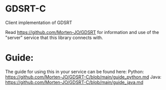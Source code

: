 # GDSRT-C
Client implementation of GDSRT

Read https://github.com/Morten-JO/GDSRT for information and use of the "server" service that this library connects with.

# Guide:
The guide for using this in your service can be found here: 
Python: https://github.com/Morten-JO/GDSRT-C/blob/main/guide_python.md
Java: https://github.com/Morten-JO/GDSRT-C/blob/main/guide_java.md
